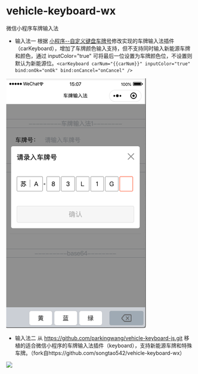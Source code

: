 # vehicle-keyboard-wx
微信小程序车牌输入法

* 输入法一
根据 [小程序--自定义键盘车牌号](https://juejin.im/post/5c4e7069e51d454b0d75d3db)修改实现的车牌输入法插件（carKeyboard），增加了车牌颜色输入支持，但不支持同时输入新能源车牌和颜色，通过 inputColor="true" 可将最后一位设置为车牌颜色位，不设置则默认为新能源位。```<carKeyboard carNum="{{carNum}}" inputColor="true" bind:onOk="onOk" bind:onCancel="onCancel" />```

![](keyboard.png)

* 输入法二
从 https://github.com/parkingwang/vehicle-keyboard-js.git 移植的适合微信小程序的车牌输入法插件（keyboard），支持新能源车牌和特殊车牌。（fork自https://github.com/songtao542/vehicle-keyboard-wx）

![](keyboard.jpg)
